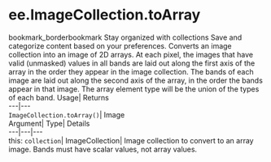  
#  ee.ImageCollection.toArray 
bookmark_borderbookmark Stay organized with collections  Save and categorize content based on your preferences.
Converts an image collection into an image of 2D arrays. At each pixel, the images that have valid (unmasked) values in all bands are laid out along the first axis of the array in the order they appear in the image collection. The bands of each image are laid out along the second axis of the array, in the order the bands appear in that image. The array element type will be the union of the types of each band. 
Usage| Returns  
---|---  
`ImageCollection.toArray()`| Image  
Argument| Type| Details  
---|---|---  
this: `collection`| ImageCollection| Image collection to convert to an array image. Bands must have scalar values, not array values.  
